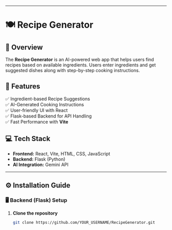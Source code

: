 
---
# 🍽️ Recipe Generator

## 📌 Overview
The **Recipe Generator** is an AI-powered web app that helps users find recipes based on available ingredients. Users enter ingredients and get suggested dishes along with step-by-step cooking instructions.

## 🚀 Features
✅ Ingredient-based Recipe Suggestions  
✅ AI-Generated Cooking Instructions  
✅ User-friendly UI with React  
✅ Flask-based Backend for API Handling  
✅ Fast Performance with **Vite**  

## 💻 Tech Stack
- **Frontend:** React, Vite, HTML, CSS, JavaScript  
- **Backend:** Flask (Python)  
- **AI Integration:** Gemini API  

---

## ⚙️ Installation Guide
### 🖥️ **Backend (Flask) Setup**
1. **Clone the repository**  
   ```sh
   git clone https://github.com/YOUR_USERNAME/RecipeGenerator.git
